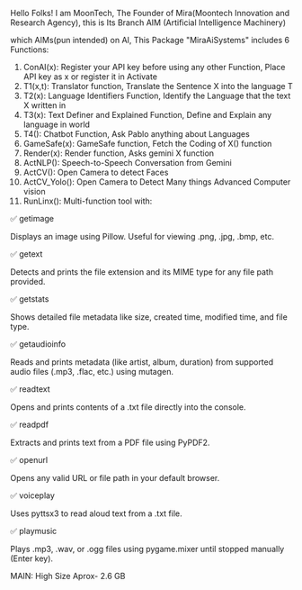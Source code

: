 Hello Folks! I am MoonTech, The Founder of Mira(Moontech Innovation and Research Agency), this is  Its Branch AIM (Artificial Intelligence Machinery)

which AIMs(pun intended) on AI, This Package "MiraAiSystems" includes 6 Functions:

1. ConAI(x): Register your API key before using any other Function, Place API key as x or register it in Activate
2. T1(x,t): Translator function, Translate the Sentence X into the language T
3. T2(x): Language Identifiers Function, Identify the Language that the text X written in
4. T3(x): Text Definer and Explained Function, Define and Explain any language in world
5. T4(): Chatbot Function, Ask Pablo anything about Languages
6. GameSafe(x): GameSafe function, Fetch the Coding of X() function
7. Render(x): Render function, Asks gemini X function
8. ActNLP(): Speech-to-Speech Conversation from Gemini
9. ActCV(): Open Camera to detect Faces
10. ActCV\_Yolo(): Open Camera to Detect Many things Advanced Computer vision
11. RunLinx(): Multi-function tool with:



✅ getimage

Displays an image using Pillow. Useful for viewing .png, .jpg, .bmp, etc.



✅ getext

Detects and prints the file extension and its MIME type for any file path provided.



✅ getstats

Shows detailed file metadata like size, created time, modified time, and file type.



✅ getaudioinfo

Reads and prints metadata (like artist, album, duration) from supported audio files (.mp3, .flac, etc.) using mutagen.



✅ readtext

Opens and prints contents of a .txt file directly into the console.



✅ readpdf

Extracts and prints text from a PDF file using PyPDF2.



✅ openurl

Opens any valid URL or file path in your default browser.



✅ voiceplay

Uses pyttsx3 to read aloud text from a .txt file.



✅ playmusic

Plays .mp3, .wav, or .ogg files using pygame.mixer until stopped manually (Enter key).



MAIN: High Size Aprox- 2.6 GB

